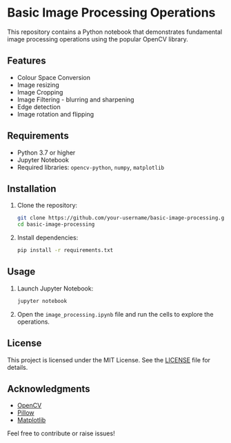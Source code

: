 # Basic Image Processing Operations

This repository contains a Python notebook that demonstrates fundamental image processing operations using the popular OpenCV library.

## Features
- Colour Space Conversion
- Image resizing
- Image Cropping
- Image Filtering - blurring and sharpening
- Edge detection
- Image rotation and flipping

## Requirements
- Python 3.7 or higher
- Jupyter Notebook
- Required libraries: `opencv-python`, `numpy`, `matplotlib`

## Installation
1. Clone the repository:
    ```bash
    git clone https://github.com/your-username/basic-image-processing.git
    cd basic-image-processing
    ```
2. Install dependencies:
    ```bash
    pip install -r requirements.txt
    ```

## Usage
1. Launch Jupyter Notebook:
    ```bash
    jupyter notebook
    ```
2. Open the `image_processing.ipynb` file and run the cells to explore the operations.

## License
This project is licensed under the MIT License. See the [LICENSE](LICENSE) file for details.

## Acknowledgments
- [OpenCV](https://opencv.org/)
- [Pillow](https://python-pillow.org/)
- [Matplotlib]()

Feel free to contribute or raise issues!